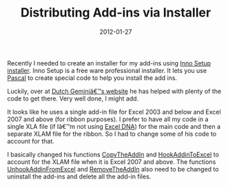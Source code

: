 ﻿---
date: 2012-01-27
title: Distributing Add-ins via Installer
tags:
    - installer
    - excel
    - add-in
---

Recently I needed to create an installer for my add-ins using [Inno Setup installer](http://www.jrsoftware.org/isinfo.php). Inno Setup is a free ware professional installer. It lets you use [Pascal](http://en.wikipedia.org/wiki/Pascal_(programming_language)) to create special code to help you install the add ins.

Luckily, over at [Dutch Geminiâ€™s website](http://dutchgemini.wordpress.com/2012/01/04/install-and-uninstall-an-excel-add-in-with-innosetup) he has helped with plenty of the code to get there. Very well done, I might add.

It looks like he uses a single add-in file for Excel 2003 and below and Excel 2007 and above (for ribbon purposes). I prefer to have all my code in a single XLA file (if Iâ€™m not using [Excel DNA](http://exceldna.codeplex.com/)) for the main code and then a separate XLAM file for the ribbon. So I had to change some of his code to account for that.

I basically changed his functions [CopyTheAddIn](http://dutchgemini.wordpress.com/2012/01/02/install-and-uninstall-an-excel-add-in-with-innosetup-page-5/#CopyTheAddIn) and [HookAddinToExcel](http://dutchgemini.wordpress.com/2012/01/02/install-and-uninstall-an-excel-add-in-with-innosetup-page-5/#HookAddinToExcel) to account for the XLAM file when it is Excel 2007 and above. The functions [UnhookAddinFromExcel](http://dutchgemini.wordpress.com/2012/01/02/install-and-uninstall-an-excel-add-in-with-innosetup-page-5/#UnhookAddinFromExcel) and [RemoveTheAddIn](http://dutchgemini.wordpress.com/2012/01/02/install-and-uninstall-an-excel-add-in-with-innosetup-page-5/#RemoveTheAddIn) also need to be changed to uninstall the add-ins and delete all the add-in files.
